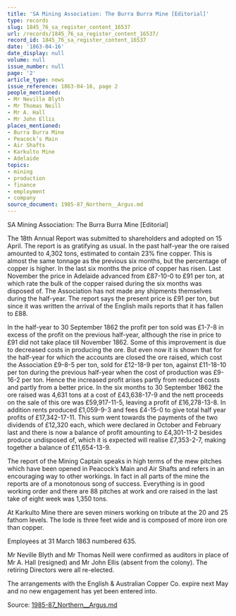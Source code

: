 ```yaml
---
title: 'SA Mining Association: The Burra Burra Mine [Editorial]'
type: records
slug: 1845_76_sa_register_content_16537
url: /records/1845_76_sa_register_content_16537/
record_id: 1845_76_sa_register_content_16537
date: '1863-04-16'
date_display: null
volume: null
issue_number: null
page: '2'
article_type: news
issue_reference: 1863-04-16, page 2
people_mentioned:
- Mr Neville Blyth
- Mr Thomas Neill
- Mr A. Hall
- Mr John Ellis
places_mentioned:
- Burra Burra Mine
- Peacock’s Main
- Air Shafts
- Karkulto Mine
- Adelaide
topics:
- mining
- production
- finance
- employment
- company
source_document: 1985-87_Northern__Argus.md
---
```


SA Mining Association: The Burra Burra Mine [Editorial]

The 18th Annual Report was submitted to shareholders and adopted on 15 April.  The report is as gratifying as usual.  In the past half-year the ore raised amounted to 4,302 tons, estimated to contain 23% fine copper.  This is almost the same tonnage as the previous six months, but the percentage of copper is higher.  In the last six months the price of copper has risen.  Last November the price in Adelaide advanced from £87-10-0 to £91 per ton, at which rate the bulk of the copper raised during the six months was disposed of.  The Association has not made any shipments themselves during the half-year.  The report says the present price is £91 per ton, but since it was written the arrival of the English mails reports that it has fallen to £88.

In the half-year to 30 September 1862 the profit per ton sold was £1-7-8 in excess of the profit on the previous half-year, although the rise in price to £91 did not take place till November 1862.  Some of this improvement is due to decreased costs in producing the ore.  But even now it is shown that for the half-year for which the accounts are closed the ore raised, which cost the Association £9-8-5 per ton, sold for £12-18-9 per ton, against £11-18-10 per ton during the previous half-year when the cost of production was £9-16-2 per ton.  Hence the increased profit arises partly from reduced costs and partly from a better price.  In the six months to 30 September 1862 the ore raised was 4,631 tons at a cost of £43,638-17-9 and the nett proceeds on the sale of this ore was £59,917-11-5, leaving a profit of £16,278-13-8.  In addition rents produced £1,059-9-3 and fees £4-15-0 to give total half year profits of £17,342-17-11.  This sum went towards the payments of the two dividends of £12,320 each, which were declared in October and February last and there is now a balance of profit amounting to £4,301-11-2 besides produce undisposed of, which it is expected will realise £7,353-2-7, making together a balance of £11,654-13-9.

The report of the Mining Captain speaks in high terms of the mew pitches which have been opened in Peacock’s Main and Air Shafts and refers in an encouraging way to other workings.  In fact in all parts of the mine the reports are of a monotonous song of success.  Everything is in good working order and there are 88 pitches at work and ore raised in the last take of eight week was 1,350 tons.

At Karkulto Mine there are seven miners working on tribute at the 20 and 25 fathom levels.  The lode is three feet wide and is composed of more iron ore than copper.

Employees at 31 March 1863 numbered 635.

Mr Neville Blyth and Mr Thomas Neill were confirmed as auditors in place of Mr A. Hall (resigned) and Mr John Ellis (absent from the colony).  The retiring Directors were all re-elected.

The arrangements with the English & Australian Copper Co. expire next May and no new engagement has yet been entered into.

Source: [1985-87_Northern__Argus.md](/downloads/markdown/1985-87_Northern__Argus.md)
